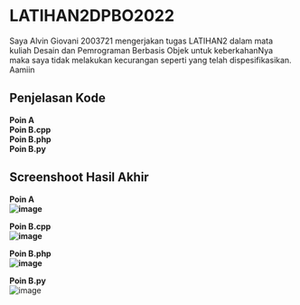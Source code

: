 # LATIHAN2DPBO2022
Saya Alvin Giovani 2003721 mengerjakan tugas LATIHAN2 dalam mata kuliah Desain dan Pemrograman Berbasis Objek untuk keberkahanNya maka saya tidak melakukan kecurangan seperti yang telah dispesifikasikan. Aamiin<br>

## Penjelasan Kode
<b>Poin A</b><br>
<b>Poin B.cpp</b><br>
<b>Poin B.php </b><br>
<b>Poin B.py</b><br>
  
## Screenshoot Hasil Akhir
  <b>Poin A  <br>
![image](https://user-images.githubusercontent.com/99602640/154203262-7d2919d8-e45e-48af-93d8-3113ced57a4c.png)

  Poin B.cpp  <br>
  ![image](https://user-images.githubusercontent.com/99602640/154405633-ecd2b507-f3ac-4bdd-ba0a-be3640618e3b.png)

  
  Poin B.php  <br>
  ![image](https://user-images.githubusercontent.com/99602640/154616703-f0e3e84f-6d1f-4318-9319-a43183e3a7bf.png)

  Poin B.py </b><br>
  ![image](https://user-images.githubusercontent.com/99602640/154843889-ef2a91a4-48e0-45a8-9cea-adb9c865f5dc.png)

<br>

